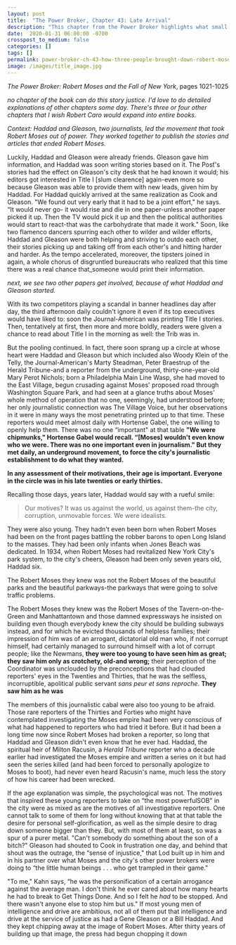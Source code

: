 ```yaml
---
layout: post
title:  "The Power Broker, Chapter 43: Late Arrival"
description: "This chapter from the Power Broker highlights what small groups can do, when they've got the right mix of many specific circumstances. Feels like now is a good time to bring attention to this theme."
date:  2020-01-31 06:00:00 -0700
crosspost_to_medium: false
categories: []
tags: []
permalink: power-broker-ch-43-how-three-people-brought-down-robert-moses
image: /images/title_image.jpg
---
```


_The Power Broker: Robert Moses and the Fall of New York_, pages 1021-1025

_no chapter of the book can do this story justice. I'd love to do detailed explanations of other chapters some day. There's three or four other chapters that I wish Robert Caro would expand into entire books._

_Context: Haddad and Gleason, two journalists, led the movement that took Robert Moses out of power. They worked together to publish the stories and articles that ended Robert Moses._

Luckily, Haddad and Gleason were already friends. Gleason gave him information, and Haddad was soon writing stories based on it. The Posť's stories had the effect on Gleason's city desk that he had known it would; his editors got interested in Title I [slum clearence] again-even more so because Gleason was able to provide them with new leads, given him by Haddad. For Haddad quickly arrived at the same realization as Cook and Gleason. "We found out very early that it had to be a joint effort," he says. “It would never go- it would rise and die in one paper-unless another paper picked it up. Then the TV would pick it up and then the political authorities would start to react-that was the carbohydrate that made it work." Soon, like two flamenco dancers spurring each other to wilder and wilder efforts, Haddad and Gleason were both helping and striving to outdo each other, their stories picking up and taking off from each other's and hitting harder and harder. As the tempo accelerated, moreover, the tipsters joined in again, a whole chorus of disgruntled bureaucrats who realized that this time there was a real chance that_someone would print their information.

_next, we see two other papers get involved, because of what Haddad and Gleason started._

With its two competitors playing a scandal in banner headlines day after day, the third afternoon daily couldn't ignore it even if its top executives would have liked to: soon the Journal-American was printing Title I stories. Then, tentatively at first, then more and more boldly, readers were given a chance to read about Title I in the morning as well: the Trib was in.

But the pooling continued. In fact, there soon sprang up a circle at whose heart were Haddad and Gleason but which included also Woody Klein of the Telly, the Journal-American's Marty Steadman, Peter Braestrup of the Herald Tribune-and a reporter from the underground, thirty-one-year-old Mary Perot Nichols; born a Philadelphia Main Line Wasp, she had moved to the East Village, begun crusading against Moses' proposed road through Washington Square Park, and had seen at a glance truths about Moses' whole method of operation that no one, seemingly, had understood before; her only journalistic connection was The Village Voice, but her observations in it were in many ways the most penetrating printed up to that time. These reporters would meet almost daily with Hortense Gabel, the one willing to openly help them. There was no one “important" at that table **"We were chipmunks," Hortense Gabel would recall. “[Moses] wouldn't even know who we were. There was no one important even in journalism." But they met daily, an underground movement, to force the city's journalistic establishment to do what they wanted.** 

**In any assessment of their motivations, their age is important. Everyone in the circle was in his late twenties or early thirties.** 

Recalling those days, years later, Haddad would say with a rueful smile: 

> Our motives? It was us against the world, us against them-the city, corruption, unmovable forces. We were idealists. 

They were also young. They hadn't even been born when Robert Moses had been on the front pages battling the robber barons to open Long Island to the masses. They had been only infants when Jones Beach was dedicated. In 1934, when Robert Moses had revitalized New York City's park system, to the city's cheers, Gleason had been only seven years old, Haddad six. 

The Robert Moses they knew was not the Robert Moses of the beautiful parks and the beautiful parkways-the parkways that were going to solve traffic problems. 

The Robert Moses they knew was the Robert Moses of the Tavern-on-the-Green and Manhattantown and those damned expressways he insisted on building even though everybody knew the city should be building subways instead, and for which he evicted thousands of helpless families; their impression of him was of an arrogant, dictatorial old man who, if not corrupt himself, had certainly managed to surround himself with a lot of corrupt people; like the Newmans, **they were too young to have seen him as great; they saw him only as crotchety, old-and wrong;** their perception of the Coordinator was unclouded by the preconceptions that had clouded reporters' eyes in the Twenties and Thirties, that he was the selfless, incorruptible, apolitical public servant _sans peur et sans reproche_. **They saw him as he was**

The members of this journalistic cabal were also too young to be afraid. Those rare reporters of the Thirties and Forties who might have contemplated investigating the Moses empire had been very conscious of what had happened to reporters who had tried it before. But it had been a long time now since Robert Moses had broken a reporter, so long that Haddad and Gleason didn't even know that he ever had. Haddad, the spiritual heir of Milton Racusin, a _Herald Tribune_ reporter who a decade earlier had investigated the Moses empire and written a series on it but had seen the series killed (and had been forced to personally apologize to Moses to boot), had never even heard Racusin's name, much less the story of how his career had been wrecked. 

If the age explanation was simple, the psychological was not. The motives that inspired these young reporters to take on “the most powerfulSOB" in the city were as mixed as are the motives of all investigative reporters. One cannot talk to some of them for long without knowing that at that table the desire for personal self-glorification, as well as the simple desire to drag down someone bigger than they. But, with most of them at least, so was a spur of a purer metal. "Can't somebody do something about the son of a bitch?" Gleason had shouted to Cook in frustration one day, and behind that shout was the outrage, the “sense of injustice," that Lod built up in him and in his partner over what Moses and the city's other power brokers were doing to “the little human beings . . . who get trampled in their game." 

"To me," Kahn says, “he was the personification of a certain arrogance against the average man. I don't think he ever cared about how many hearts he had to break to Get Things Done. And so I felt he _had_ to be stopped. And there wasn't anyone else to stop him but us." If most young men of intelligence and drive are ambitious, not all of them put that intelligence and drive at the service of justice as had a Gene Gleason or a Bill Haddad. And they kept chipping away at the image of Robert Moses. After thirty years of building up that image, the press had begun chopping it down
